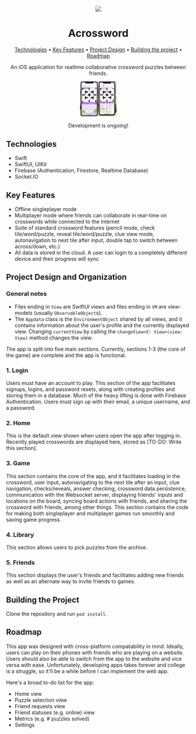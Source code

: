 <p align="center"><img src=".insert_logo_here" width=700px/></p>

<h1 align="center">Acrossword</h1>

<p align="center">
  <a href="#technologies">Technologies</a> •
  <a href="#key-features">Key Features</a> •
  <a href="#project-design-and-organization">Project Design</a> •
  <a href="#building-the-project">Building the project</a> •
  <a href="#Roadmap">Roadmap</a>
</p>

<p align="center">An iOS application for realtime collaborative crossword puzzles between friends.</p>

<p align="center"><img src="./assets/two.png"  width=100px/></p>
<p align="center"> Development is ongoing! </p>

## Technologies
- Swift
- SwiftUI, UIKit
- Firebase (Authentication, Firestore, Realtime Database)
- Socket.IO

## Key Features
- Offline singleplayer mode
- Multiplayer mode where friends can collaborate in real-time on crosswords while connected to the internet
- Suite of standard crossword features (pencil mode, check tile/word/puzzle, reveal tile/word/puzzle, clue view mode, autonavigation to next tile after input, double tap to switch between across/down, etc.)
- All data is stored in the cloud. A user can login to a completely different device and their progress will sync

## Project Design and Organization
### General notes
- Files ending in `View` are SwiftUI views and files ending in `VM` are view-models (usually `ObservableObject`s). 
- The `Appdata` class is the `EnvironmentObject` shared by all views, and it contains information about the user's profile and the currently displayed view. Changing `currentView` by calling the `changeView<V: View>(view: View)` method changes the view. 

The app is split into five main sections. Currently, sections 1-3 (the core of the game) are complete and the app is functional. 
### 1. Login 
Users must have an account to play. This section of the app facilitates signups, logins, and password resets, along with creating profiles and storing them in a database. Much of the heavy lifting is done with Firebase Authentication. Users must sign up with their email, a unique username, and a password. 
### 2. Home
This is the default view shown when users open the app after logging in. Recently played crosswords are displayed here, stored as [TO-DO: Write this section]. 
### 3. Game
This section contains the core of the app, and it facilitates loading in the crossword, user input, autonavigating to the next tile after an input, clue navigation,  checks/reveals, answer checking, crossword data persistence, communication with the Websocket server, displaying friends' inputs and locations on the board, syncing board actions with friends, and sharing the crossword with friends, among other things. This section contains the code for making both singleplayer and multiplayer games run smoothly and saving game progress. 
### 4. Library
This section allows users to pick puzzles from the archive. 
### 5. Friends
This section displays the user's friends and facilitates adding new friends as well as an alternate way to invite friends to games.

## Building the Project
Clone the repository and run `pod install`. 

## Roadmap
This app was designed with cross-platform compatability in mind. Ideally, users can play on their phones with friends who are playing on a website. Users should also be able to switch from the app to the website and vice versa with ease. Unfortunately, developing apps takes forever and college is a struggle, so it'll be a while before I can implement the web app. 

Here's a broad to-do list for the app:
- Home view
- Puzzle selection view
- Friend requests view
- Friend statuses (e.g. online) view
- Metrics (e.g. # puzzles solved)
- Settings
